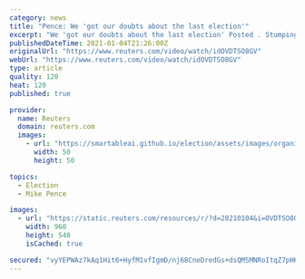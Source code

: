 ```yaml
---
category: news
title: "Pence: We 'got our doubts about the last election'"
excerpt: "We 'got our doubts about the last election' Posted . Stumping for two Republican candidates in races that will determine control of the U.S. Senate, U.S. Vice Pres"
publishedDateTime: 2021-01-04T21:26:00Z
originalUrl: "https://www.reuters.com/video/watch/idOVDTSO8GV"
webUrl: "https://www.reuters.com/video/watch/idOVDTSO8GV"
type: article
quality: 120
heat: 120
published: true

provider:
  name: Reuters
  domain: reuters.com
  images:
    - url: "https://smartableai.github.io/election/assets/images/organizations/reuters.com-50x50.jpg"
      width: 50
      height: 50

topics:
  - Election
  - Mike Pence

images:
  - url: "https://static.reuters.com/resources/r/?d=20210104&i=OVDTSO8GV&r=OVDTSO8GV&t=2"
    width: 960
    height: 540
    isCached: true

secured: "vyYEPWAz7kAq1Hit6+HyfM1vfIgmD/nj68CneDredGs+dsQMSMNRoItqZ7pHKy/0k69ccf8XBY+8nmh9ZkMH6T/p6nGdNe/ciKLoTJbOyZFDZUdhV76cpaGx94sxdup15vXupg9/LfzrhIFck1PAMFkVYlYpfYmzT8cTBbUQH+1/qaBMs7Kw5lftO+692YwMGBOBwz9ENydIYU8Mti1mBGcwNe9eAy4F54C869VQUXk4mA2yAMlJtS+h+D3XfCTKFMCyZw8kKBO1rOB9m6tcaTxRn2J4ixlM8YQCbMpbJdaMAzchEobFVXbEnSdKkmodq/oJpKVcLiP4gTrzsekn95/sTqZbfPnnD2DdQtmbkEw=;J4r71/wQ1abLx9EvzHdAHw=="
---
```


